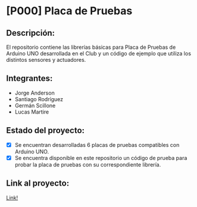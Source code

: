 # [P000] Placa de Pruebas

## Descripción:

El repositorio contiene las librerías básicas para Placa de Pruebas de Arduino UNO desarrollada en el Club y un código de ejemplo que utiliza los distintos sensores y actuadores.

## Integrantes:
- Jorge Anderson
- Santiago Rodríguez
- Germán Scillone
- Lucas Martire

## Estado del proyecto:
- [X] Se encuentran desarrolladas 6 placas de pruebas compatibles con Arduino UNO.
- [X] Se encuentra disponible en este repositorio un código de prueba para probar la placa de pruebas con su correspondiente librería.
	
## Link al proyecto:
[Link!](http://cdr.ing.unlp.edu.ar/proyecto/placa-de-pruebas-arduino-uno/)
